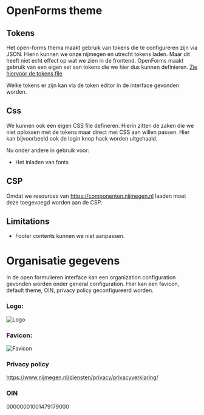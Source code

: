 # OpenForms theme

## Tokens
Het open-forms thema maakt gebruik van tokens die te configureren zijn via JSON. Hierin kunnen we onze nijmegen en utrecht tokens laden. Maar dit heeft niet echt effect op wat we zien in de frontend.
OpenForms maakt gebruik van een eigen set aan tokens die we hier dus kunnen definieren. 
[Zie hiervoor de tokens file](./tokens.json)

Welke tokens er zijn kan via de token editor in de interface gevonden worden.

## Css
We kunnen ook een eigen CSS file defineren. Hierin zitten de zaken die we niet oplossen met de tokens maar direct met CSS aan willen passen.
Hier kan bijvoorbeeld ook de login knop hack worden uitgehaald.

Nu onder andere in gebruik voor:
- Het inladen van fonts

## CSP
Omdat we resources van https://componenten.nijmegen.nl laaden moet deze toegevoegd worden aan de CSP.

## Limitations
- Footer contents kunnen we niet aanpassen.


# Organisatie gegevens
In de open formulieren interface kan een organization configuration gevonden worden onder general configuration.
Hier kan een favicon, default theme, OIN, privacy policy geconfigureerd worden.

### Logo:
![Logo](https://componenten.nijmegen.nl/v6.4.0/img/beeldmerklabel.svg)

### Favicon:
![Favicon](https://www.nijmegen.nl/typo3conf/ext/nijmegen_sitepackage/Resources/Public/Images/Icons/favicon.ico)

### Privacy policy
https://www.nijmegen.nl/diensten/privacy/privacyverklaring/

### OIN
00000001001479179000

